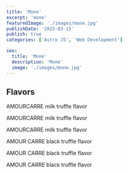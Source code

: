 ```yaml
---
title: 'Mone'
excerpt: 'mone'
featuredImage: './images/mone.jpg'
publishDate: '2025-03-15'
publish: true
categories: ['Astro JS', 'Web Development']

seo:
  title: 'Mone'
  description: 'Mone'
  image: './images/mone.jpg'
---
```


## Flavors

AMOURCARRE milk truffle flavor

AMOURCARRE milk truffle flavor

AMOURCARRE milk truffle flavor

AMOUR CARRE black truffle flavor

AMOUR CARRE black truffle flavor

AMOUR CARRE black truffle flavor
